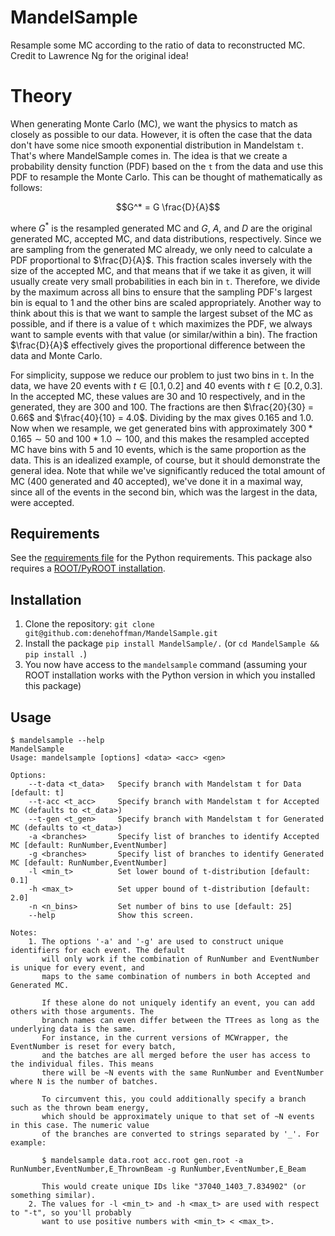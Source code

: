 # MandelSample
Resample some MC according to the ratio of data to reconstructed MC. Credit to Lawrence Ng for the original idea!

# Theory
When generating Monte Carlo (MC), we want the physics to match as closely as possible to our data. However, it is often the case that the data don't have some nice smooth exponential distribution in Mandelstam `t`. That's where MandelSample comes in. The idea is that we create a probability density function (PDF) based on the `t` from the data and use this PDF to resample the Monte Carlo. This can be thought of mathematically as follows:

```math
G^* = G \frac{D}{A}
```
where $G^*$ is the resampled generated MC and $G$, $A$, and $D$ are the original generated MC, accepted MC, and data distributions, respectively. Since we are sampling from the generated MC already, we only need to calculate a PDF proportional to $\frac{D}{A}$. This fraction scales inversely with the size of the accepted MC, and that means that if we take it as given, it will usually create very small probabilities in each bin in `t`. Therefore, we divide by the maximum across all bins to ensure that the sampling PDF's largest bin is equal to $1$ and the other bins are scaled appropriately. Another way to think about this is that we want to sample the largest subset of the MC as possible, and if there is a value of `t` which maximizes the PDF, we always want to sample events with that value (or similar/within a bin). The fraction $\frac{D}{A}$ effectively gives the proportional difference between the data and Monte Carlo.

For simplicity, suppose we reduce our problem to just two bins in `t`. In the data, we have $20$ events with $t\in[0.1, 0.2]$ and $40$ events with $t\in[0.2, 0.3]$. In the accepted MC, these values are $30$ and $10$ respectively, and in the generated, they are $300$ and $100$. The fractions are then $\frac{20}{30} = 0.66$ and $\frac{40}{10} = 4.0$. Dividing by the max gives $0.165$ and $1.0$. Now when we resample, we get generated bins with approximately $300 * 0.165 \sim 50$ and $100 * 1.0 \sim 100$, and this makes the resampled accepted MC have bins with $5$ and $10$ events, which is the same proportion as the data. This is an idealized example, of course, but it should demonstrate the general idea. Note that while we've significantly reduced the total amount of MC ($400$ generated and $40$ accepted), we've done it in a maximal way, since all of the events in the second bin, which was the largest in the data, were accepted.


## Requirements
See the [requirements file](requirements.txt) for the Python requirements. This package also requires a [ROOT/PyROOT installation](https://root.cern/).

## Installation
1. Clone the repository: `git clone git@github.com:denehoffman/MandelSample.git`
2. Install the package `pip install MandelSample/.` (or `cd MandelSample && pip install .`)
3. You now have access to the `mandelsample` command (assuming your ROOT installation works with the Python version in which you installed this package)

## Usage
```shell
$ mandelsample --help
MandelSample
Usage: mandelsample [options] <data> <acc> <gen>

Options:
    --t-data <t_data>   Specify branch with Mandelstam t for Data [default: t]
    --t-acc <t_acc>     Specify branch with Mandelstam t for Accepted MC (defaults to <t_data>)
    --t-gen <t_gen>     Specify branch with Mandelstam t for Generated MC (defaults to <t_data>)
    -a <branches>       Specify list of branches to identify Accepted MC [default: RunNumber,EventNumber]
    -g <branches>       Specify list of branches to identify Generated MC [default: RunNumber,EventNumber]
    -l <min_t>          Set lower bound of t-distribution [default: 0.1]
    -h <max_t>          Set upper bound of t-distribution [default: 2.0]
    -n <n_bins>         Set number of bins to use [default: 25]
    --help              Show this screen.

Notes:
    1. The options '-a' and '-g' are used to construct unique identifiers for each event. The default
       will only work if the combination of RunNumber and EventNumber is unique for every event, and
       maps to the same combination of numbers in both Accepted and Generated MC.

       If these alone do not uniquely identify an event, you can add others with those arguments. The
       branch names can even differ between the TTrees as long as the underlying data is the same.
       For instance, in the current versions of MCWrapper, the EventNumber is reset for every batch,
       and the batches are all merged before the user has access to the individual files. This means
       there will be ~N events with the same RunNumber and EventNumber where N is the number of batches.

       To circumvent this, you could additionally specify a branch such as the thrown beam energy,
       which should be approximately unique to that set of ~N events in this case. The numeric value
       of the branches are converted to strings separated by '_'. For example:

       $ mandelsample data.root acc.root gen.root -a RunNumber,EventNumber,E_ThrownBeam -g RunNumber,EventNumber,E_Beam

       This would create unique IDs like "37040_1403_7.834902" (or something similar).
    2. The values for -l <min_t> and -h <max_t> are used with respect to "-t", so you'll probably
       want to use positive numbers with <min_t> < <max_t>.
```
